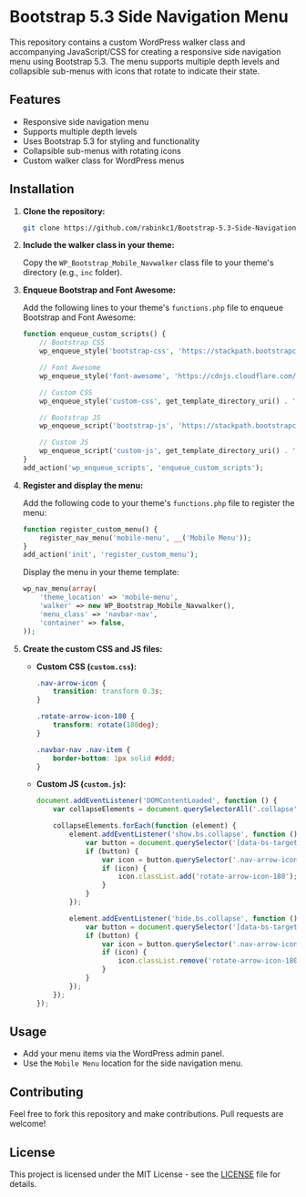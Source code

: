 # Bootstrap 5.3 Side Navigation Menu

This repository contains a custom WordPress walker class and accompanying JavaScript/CSS for creating a responsive side navigation menu using Bootstrap 5.3. The menu supports multiple depth levels and collapsible sub-menus with icons that rotate to indicate their state.

## Features

- Responsive side navigation menu
- Supports multiple depth levels
- Uses Bootstrap 5.3 for styling and functionality
- Collapsible sub-menus with rotating icons
- Custom walker class for WordPress menus

## Installation

1. **Clone the repository:**
    ```sh
    git clone https://github.com/rabinkc1/Bootstrap-5.3-Side-Navigation-Menu.git
    ```

2. **Include the walker class in your theme:**

    Copy the `WP_Bootstrap_Mobile_Navwalker` class file to your theme's directory (e.g., `inc` folder).

3. **Enqueue Bootstrap and Font Awesome:**

    Add the following lines to your theme's `functions.php` file to enqueue Bootstrap and Font Awesome:

    ```php
    function enqueue_custom_scripts() {
        // Bootstrap CSS
        wp_enqueue_style('bootstrap-css', 'https://stackpath.bootstrapcdn.com/bootstrap/5.3.0/css/bootstrap.min.css');

        // Font Awesome
        wp_enqueue_style('font-awesome', 'https://cdnjs.cloudflare.com/ajax/libs/font-awesome/6.0.0-beta3/css/all.min.css');

        // Custom CSS
        wp_enqueue_style('custom-css', get_template_directory_uri() . '/path-to-your-custom-css/custom.css');

        // Bootstrap JS
        wp_enqueue_script('bootstrap-js', 'https://stackpath.bootstrapcdn.com/bootstrap/5.3.0/js/bootstrap.bundle.min.js', array('jquery'), null, true);

        // Custom JS
        wp_enqueue_script('custom-js', get_template_directory_uri() . '/path-to-your-custom-js/custom.js', array('jquery'), null, true);
    }
    add_action('wp_enqueue_scripts', 'enqueue_custom_scripts');
    ```

4. **Register and display the menu:**

    Add the following code to your theme's `functions.php` file to register the menu:

    ```php
    function register_custom_menu() {
        register_nav_menu('mobile-menu', __('Mobile Menu'));
    }
    add_action('init', 'register_custom_menu');
    ```

    Display the menu in your theme template:

    ```php
    wp_nav_menu(array(
        'theme_location' => 'mobile-menu',
        'walker' => new WP_Bootstrap_Mobile_Navwalker(),
        'menu_class' => 'navbar-nav',
        'container' => false,
    ));
    ```

5. **Create the custom CSS and JS files:**

    - **Custom CSS (`custom.css`):**

        ```css
        .nav-arrow-icon {
            transition: transform 0.3s;
        }

        .rotate-arrow-icon-180 {
            transform: rotate(180deg);
        }

        .navbar-nav .nav-item {
            border-bottom: 1px solid #ddd;
        }
        ```

    - **Custom JS (`custom.js`):**

        ```js
        document.addEventListener('DOMContentLoaded', function () {
            var collapseElements = document.querySelectorAll('.collapse');

            collapseElements.forEach(function (element) {
                element.addEventListener('show.bs.collapse', function () {
                    var button = document.querySelector('[data-bs-target="#' + element.id + '"]');
                    if (button) {
                        var icon = button.querySelector('.nav-arrow-icon');
                        if (icon) {
                            icon.classList.add('rotate-arrow-icon-180');
                        }
                    }
                });

                element.addEventListener('hide.bs.collapse', function () {
                    var button = document.querySelector('[data-bs-target="#' + element.id + '"]');
                    if (button) {
                        var icon = button.querySelector('.nav-arrow-icon');
                        if (icon) {
                            icon.classList.remove('rotate-arrow-icon-180');
                        }
                    }
                });
            });
        });
        ```

## Usage

- Add your menu items via the WordPress admin panel.
- Use the `Mobile Menu` location for the side navigation menu.

## Contributing

Feel free to fork this repository and make contributions. Pull requests are welcome!

## License

This project is licensed under the MIT License - see the [LICENSE](LICENSE) file for details.
